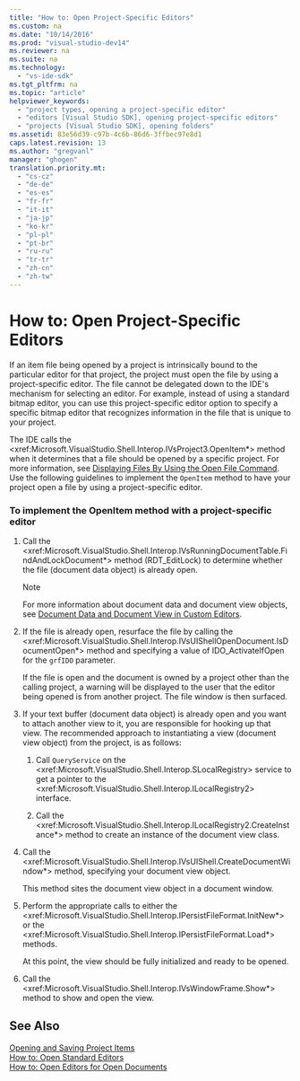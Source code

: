```yaml
---
title: "How to: Open Project-Specific Editors"
ms.custom: na
ms.date: "10/14/2016"
ms.prod: "visual-studio-dev14"
ms.reviewer: na
ms.suite: na
ms.technology: 
  - "vs-ide-sdk"
ms.tgt_pltfrm: na
ms.topic: "article"
helpviewer_keywords: 
  - "project types, opening a project-specific editor"
  - "editors [Visual Studio SDK], opening project-specific editors"
  - "projects [Visual Studio SDK], opening folders"
ms.assetid: 83e56d39-c97b-4c6b-86d6-3ffbec97e8d1
caps.latest.revision: 13
ms.author: "gregvanl"
manager: "ghogen"
translation.priority.mt: 
  - "cs-cz"
  - "de-de"
  - "es-es"
  - "fr-fr"
  - "it-it"
  - "ja-jp"
  - "ko-kr"
  - "pl-pl"
  - "pt-br"
  - "ru-ru"
  - "tr-tr"
  - "zh-cn"
  - "zh-tw"
---
```

# How to: Open Project-Specific Editors
If an item file being opened by a project is intrinsically bound to the particular editor for that project, the project must open the file by using a project-specific editor. The file cannot be delegated down to the IDE's mechanism for selecting an editor. For example, instead of using a standard bitmap editor, you can use this project-specific editor option to specify a specific bitmap editor that recognizes information in the file that is unique to your project.  
  
 The IDE calls the \<xref:Microsoft.VisualStudio.Shell.Interop.IVsProject3.OpenItem*> method when it determines that a file should be opened by a specific project. For more information, see [Displaying Files By Using the Open File Command](../extensibility/displaying-files-by-using-the-open-file-command.md). Use the following guidelines to implement the `OpenItem` method to have your project open a file by using a project-specific editor.  
  
### To implement the OpenItem method with a project-specific editor  
  
1.  Call the \<xref:Microsoft.VisualStudio.Shell.Interop.IVsRunningDocumentTable.FindAndLockDocument*> method (RDT_EditLock) to determine whether the file (document data object) is already open.  
  
    > [!NOTE]
    >  For more information about document data and document view objects, see [Document Data and Document View in Custom Editors](../extensibility/document-data-and-document-view-in-custom-editors.md).  
  
2.  If the file is already open, resurface the file by calling the \<xref:Microsoft.VisualStudio.Shell.Interop.IVsUIShellOpenDocument.IsDocumentOpen*> method and specifying a value of IDO_ActivateIfOpen for the `grfIDO` parameter.  
  
     If the file is open and the document is owned by a project other than the calling project, a warning will be displayed to the user that the editor being opened is from another project. The file window is then surfaced.  
  
3.  If your text buffer (document data object) is already open and you want to attach another view to it, you are responsible for hooking up that view. The recommended approach to instantiating a view (document view object) from the project, is as follows:  
  
    1.  Call `QueryService` on the \<xref:Microsoft.VisualStudio.Shell.Interop.SLocalRegistry> service to get a pointer to the \<xref:Microsoft.VisualStudio.Shell.Interop.ILocalRegistry2> interface.  
  
    2.  Call the \<xref:Microsoft.VisualStudio.Shell.Interop.ILocalRegistry2.CreateInstance*> method to create an instance of the document view class.  
  
4.  Call the \<xref:Microsoft.VisualStudio.Shell.Interop.IVsUIShell.CreateDocumentWindow*> method, specifying your document view object.  
  
     This method sites the document view object in a document window.  
  
5.  Perform the appropriate calls to either the \<xref:Microsoft.VisualStudio.Shell.Interop.IPersistFileFormat.InitNew*> or the \<xref:Microsoft.VisualStudio.Shell.Interop.IPersistFileFormat.Load*> methods.  
  
     At this point, the view should be fully initialized and ready to be opened.  
  
6.  Call the \<xref:Microsoft.VisualStudio.Shell.Interop.IVsWindowFrame.Show*> method to show and open the view.  
  
## See Also  
 [Opening and Saving Project Items](../extensibility/opening-and-saving-project-items.md)   
 [How to: Open Standard Editors](../extensibility/how-to--open-standard-editors.md)   
 [How to: Open Editors for Open Documents](../extensibility/how-to--open-editors-for-open-documents.md)